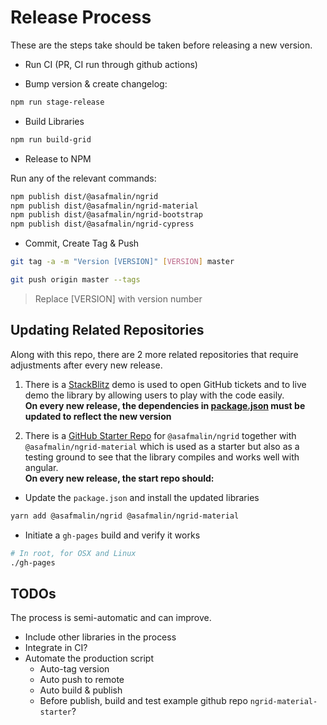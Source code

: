 # Release Process

These are the steps take should be taken before releasing a new version.

- Run CI (PR, CI run through github actions)

- Bump version & create changelog:

```bash
npm run stage-release
```

- Build Libraries

```bash
npm run build-grid
```

- Release to NPM

Run any of the relevant commands:

```bash
npm publish dist/@asafmalin/ngrid
npm publish dist/@asafmalin/ngrid-material
npm publish dist/@asafmalin/ngrid-bootstrap
npm publish dist/@asafmalin/ngrid-cypress
```

- Commit, Create Tag & Push

```bash
git tag -a -m "Version [VERSION]" [VERSION] master

git push origin master --tags
```

> Replace [VERSION] with version number

## Updating Related Repositories

Along with this repo, there are 2 more related repositories that require
adjustments after every new release.

1. There is a [StackBlitz](https://stackblitz.com/edit/pebula-ngrid-starter?file=app%2Fapp.component.ts)  demo is used to open GitHub tickets and to live demo the library by allowing users to play with the code easily.  
**On every new release, the dependencies in [package.json](https://stackblitz.com/edit/pebula-ngrid-starter?file=package.json) must be updated to reflect the new version**

2. There is a [GitHub Starter Repo](https://github.com/shlomiassaf/ngrid-material-starter) for `@asafmalin/ngrid` together with `@asafmalin/ngrid-material` which is used as a starter but also as a testing ground to see that the library compiles and works well with angular.  
**On every new release, the start repo should:**
  - Update the `package.json` and install the updated libraries
```bash
yarn add @asafmalin/ngrid @asafmalin/ngrid-material
```

  - Initiate a `gh-pages` build and verify it works

```bash
# In root, for OSX and Linux
./gh-pages
```

## TODOs

The process is semi-automatic and can improve.

- Include other libraries in the process
- Integrate in CI?
- Automate the production script
  - Auto-tag version
  - Auto push to remote
  - Auto build & publish
  - Before publish, build and test example github repo `ngrid-material-starter`?
